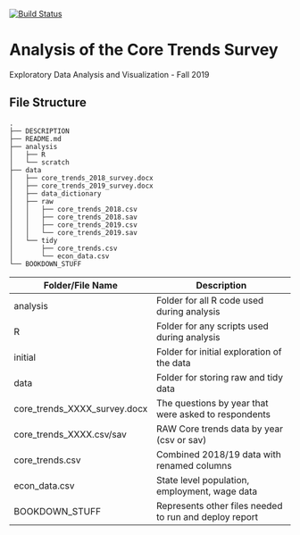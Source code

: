 [![Build Status](https://travis-ci.org/mbmackenzie/edav-f19-final.svg?branch=master)](https://travis-ci.org/mbmackenzie/edav-f19-final)

# Analysis of the Core Trends Survey

Exploratory Data Analysis and Visualization - Fall 2019

## File Structure

```
.
├── DESCRIPTION
├── README.md
├── analysis
│   ├── R
│   └── scratch
├── data
│   ├── core_trends_2018_survey.docx
│   ├── core_trends_2019_survey.docx
│   ├── data_dictionary
│   ├── raw
│   │   ├── core_trends_2018.csv
│   │   ├── core_trends_2018.sav
│   │   ├── core_trends_2019.csv
│   │   └── core_trends_2019.sav
│   └── tidy
│       ├── core_trends.csv
│       └── econ_data.csv
└── BOOKDOWN_STUFF

```

| Folder/File Name             | Description                                            |
|------------------------------|--------------------------------------------------------|
| analysis                     | Folder for all R code used during analysis             |
| R                            | Folder for any scripts used during analysis            |
| initial                      | Folder for initial exploration of the data             |
| data                         | Folder for storing raw and tidy data                   |
| core_trends_XXXX_survey.docx | The questions by year that were asked to respondents   |
| core_trends_XXXX.csv/sav     | RAW Core trends data by year (csv or sav)              |
| core_trends.csv              | Combined 2018/19 data with renamed columns             |
| econ_data.csv                | State level population, employment, wage data          |
| BOOKDOWN_STUFF               | Represents other files needed to run and deploy report |

